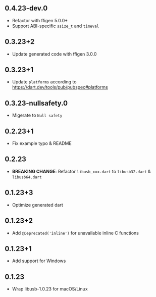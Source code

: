 ## 0.4.23-dev.0

- Refactor with ffigen 5.0.0+
- Support ABI-specific `ssize_t` and `timeval`

## 0.3.23+2

- Update generated code with ffigen 3.0.0

## 0.3.23+1

- Update `platforms` according to https://dart.dev/tools/pub/pubspec#platforms

## 0.3.23-nullsafety.0

- Migerate to `Null safety`

## 0.2.23+1

- Fix example typo & README

## 0.2.23

- **BREAKING CHANGE**: Refactor `libusb_xxx.dart` to `libusb32.dart` & `libusb64.dart`

## 0.1.23+3

- Optimize generated dart

## 0.1.23+2

- Add `@Deprecated('inline')` for unavailable inline C functions

## 0.1.23+1

- Add support for Windows

## 0.1.23

- Wrap libusb-1.0.23 for macOS/Linux
